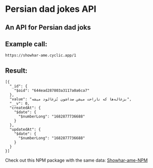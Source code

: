 # Persian dad jokes API
## An API for Persian dad joks

## Example call:
```
https://showhar-ame.cyclic.app/1
```

## Result:
```code
[{
  "_id": {
    "$oid": "644ead287803a3117a0a6ca7"
  },
  "value": "بزغاله‌ها که ناراحت میشن صداشون بُزغالود میشه",
  "__v": 0,
  "createdAt": {
    "$date": {
      "$numberLong": "1682877736688"
    }
  },
  "updatedAt": {
    "$date": {
      "$numberLong": "1682877736688"
    }
  }
}]
```

Check out this NPM package with the same data:
[Showhar-ame-NPM](https://github.com/rumiani/showhar-ame-jokes)